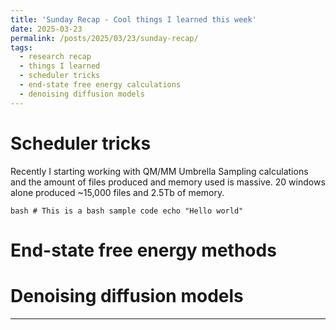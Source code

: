 ```yaml
---
title: 'Sunday Recap - Cool things I learned this week'
date: 2025-03-23
permalink: /posts/2025/03/23/sunday-recap/
tags:
  - research recap
  - things I learned
  - scheduler tricks
  - end-state free energy calculations
  - denoising diffusion models
---
```


# Scheduler tricks

Recently I starting working with QM/MM Umbrella Sampling calculations and the amount of files produced and memory used is massive. 20 windows alone produced ~15,000 files and 2.5Tb of memory.

```bash # This is a bash sample code echo "Hello world" ```

# End-state free energy methods

# Denoising diffusion models

---
